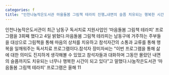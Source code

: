 ```yaml
---
categories: f
title: "인천나눔작은도서관 마을돌봄 그림책 테라피 진행…내면의 슬픔 치유되는 행복한 시간"
---
```

인천나눔작은도서관이 최근 남동구 독서치료 지원사업인 ‘마음돌봄 그림책 테라피’ 프로그램을 3회째 했다고 4일 밝혔다.마음돌봄 그림책 테라피는 남동구에 거주하는 주부들을 대상으로 그림책을 통해 마음의 상처를 치유하고 참석자간의 소통과 교류를 통해 행복을 일깨워주는 독서치료 프로그램이다.참석자 장미자씨는 "이번 프로그램을 통해 삶에 대한 의미도 진지하게 생각해볼 수 있었고 참석자들과 대화하며 그동안 몰랐던 내면의 슬픔까지도 치유되는 너무나 행복한 시간이 되고 있다"고 말했다.나눔작은도서관 ‘마음돌봄 그림책 테라피’ 프로그램은 올해 11